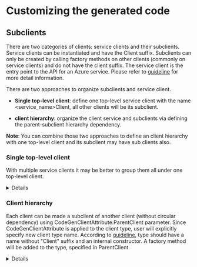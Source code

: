 # Customizing the generated code

## Subclients

There are two categories of clients: service clients and their subclients. Service clients can be instantiated and have the Client suffix. Subclients can only be created by calling factory methods on other clients (commonly on service clients) and do not have the client suffix. The service client is the entry point to the API for an Azure service. Please refer to [guideline](https://azure.github.io/azure-sdk/dotnet_introduction.html#dotnet-subclients) for more detail information.

There are two approaches to organize subclients and service client.

- **Single top-level client**: define one top-level service client with the name <service_name>Client, all other clients will be its subclient.

- **client hierarchy**: organize the client service and subclients via defining the parent-subclient hierarchy dependency.

**Note**: You can combine those two approaches to define an client hierarchy with one top-level client and its subclient may have sub clients also. 

### Single top-level client

With multiple service clients it may be better to group them all under one top-level client.

<details>

**Generated code before:**

``` C#
//Generated\RootClient.cs
namespace Azure.Service.SubClients
{
    public partial class RootClient
    {
        public RootClient(string cachedParameter, AzureKeyCredential credential, Uri endpoint = null, SubClientsClientOptions options = null){}
    }
}

//Generated\ParameterClient.cs
namespace Azure.Service.SubClients
{
    public partial class ParameterClient
    {
        public ParameterClient(AzureKeyCredential credential, Uri endpoint = null, SubClientsClientOptions options = null){}
    }
}
```

**Add customize configuration (set single-top-level-client):**

``` md
### AutoRest Configuration
> see https://aka.ms/autorest

``` yaml
namespace: Azure.Service.SubClients
input-file: $(this-folder)/SubClients.json
data-plane: true
security: AzureKey
security-header-name: Fake-Subscription-Key
single-top-level-client: true

```

**Generated code after:**

```C#
//Top-level-client Generated\SubClientsClient.cs
namespace Azure.Service.SubClients
{
    public partial class SubClientsClient
    {
        public SubClientsClient(AzureKeyCredential credential, Uri endpoint = null, SubClientsClientOptions options = null){}
    }
    private Parameter _cachedParameter;

    public virtual Root GetRootClient(string cachedParameter)
    {
        Argument.AssertNotNullOrEmpty(cachedParameter, nameof(cachedParameter));

        return new Root(ClientDiagnostics, _pipeline, _keyCredential, cachedParameter, _endpoint);
    }

    public virtual Parameter GetParameterClient()
    {
        return Volatile.Read(ref _cachedParameter) ?? Interlocked.CompareExchange(ref _cachedParameter, new Parameter(ClientDiagnostics, _pipeline, _keyCredential, _endpoint), null) ?? _cachedParameter;
    }
}

// SubClient: Root Generated\Root.cs
namespace Azure.Service.SubClients
{
    public partial class Root
    {
        internal Root(ClientDiagnostics clientDiagnostics, HttpPipeline pipeline, AzureKeyCredential keyCredential, string cachedParameter, Uri endpoint){}
    }
}

//subclient: Parameter Generated\Parameter.cs
namespace Azure.Service.SubClients
{
    public partial class Parameter
    {
        internal Parameter(ClientDiagnostics clientDiagnostics, HttpPipeline pipeline, AzureKeyCredential keyCredential, Uri endpoint) {}
    }
}

```

</details>

### Client hierarchy

Each client can be made a subclient of another client (without circular dependency) using CodeGenClientAttribute.ParentClient parameter.
Since CodeGenClientAttribute is applied to the client type, user will explicitly specify new client type name. According to [guideline](https://azure.github.io/azure-sdk/dotnet_introduction.html#dotnet-subclients), type should have a name without "Client" suffix and an internal constructor. A factory method will be added to the type, specified in ParentClient.

<details>

**Generated code before:**

``` C#
//Generated\RootClient.cs
namespace Azure.Service.SubClients
{
    public partial class RootClient
    {
        public RootClient(string cachedParameter, AzureKeyCredential credential, Uri endpoint = null, SubClientsClientOptions options = null){}
    }
}

//Generated\ParameterClient.cs
namespace Azure.Service.SubClients
{
    public partial class ParameterClient
    {
        public ParameterClient(AzureKeyCredential credential, Uri endpoint = null, SubClientsClientOptions options = null){}
    }
}
```

**Define client hierarchy customization:**

```C#

//Customizations.cs
using Azure.Core;

namespace Azure.Service.SubClients
{
    [CodeGenClient("ParameterClient", ParentClient = typeof(RootClient))]
    public partial class Parameter { }
}
```

**Generated code after:**

```c#
//Parent client: RootClient Generated\RootClient.cs
namespace Azure.Service.SubClients
{
    public partial class RootClient
    {
        private readonly string _cachedParameter;
        public RootClient(string cachedParameter, AzureKeyCredential credential, Uri endpoint = null, RootClientOptions options = null){}
    }

    private Parameter _cachedParameter0;
    public virtual Parameter GetParameterClient()
    {
        return Volatile.Read(ref _cachedParameter0) ?? Interlocked.CompareExchange(ref _cachedParameter0, new Parameter(ClientDiagnostics, _pipeline, _keyCredential, _endpoint), null) ?? _cachedParameter0;
    }
}

//Sub client: Parameter Generated\Parameter.cs
namespace Azure.Service.SubClients
{
    public partial class Parameter
    {
        internal Parameter(ClientDiagnostics clientDiagnostics, HttpPipeline pipeline, AzureKeyCredential keyCredential, Uri endpoint){}
    }
}


```

</details>

